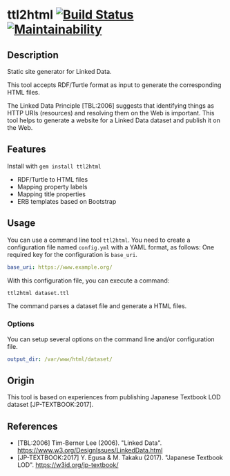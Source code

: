 # ttl2html  [![Build Status](https://travis-ci.com/masao/ttl2html.svg?branch=master)](https://travis-ci.com/masao/ttl2html) [![Maintainability](https://api.codeclimate.com/v1/badges/6897bef51f3280ae64e5/maintainability)](https://codeclimate.com/github/masao/ttl2html/maintainability)

## Description

Static site generator for Linked Data.

This tool accepts RDF/Turtle format as input to generate the corresponding HTML files.

The Linked Data Principle [TBL:2006] suggests that identifying things as HTTP URIs (resources) and resolving them on the Web is important. This tool helps to generate a website for a Linked Data dataset and publish it on the Web.

## Features

Install with `gem install ttl2html`

* RDF/Turtle to HTML files
* Mapping property labels
* Mapping title properties
* ERB templates based on Bootstrap

## Usage

You can use a command line tool ``ttl2html``.
You need to create a configuration file named ``config.yml`` with a YAML format, as follows:
One required key for the configuration is ``base_uri``.

```yaml
base_uri: https://www.example.org/
```

With this configuration file, you can execute a command:

```sh
ttl2html dataset.ttl
```

The command parses a dataset file and generate a HTML files.

### Options

You can setup several options on the command line and/or configuration file.

```yaml
output_dir: /var/www/html/dataset/
```

## Origin

This tool is based on experiences from publishing Japanese Textbook LOD dataset [JP-TEXTBOOK:2017].

## References

* [TBL:2006] Tim-Berner Lee (2006). "Linked Data". https://www.w3.org/DesignIssues/LinkedData.html
* [JP-TEXTBOOK:2017] Y. Egusa & M. Takaku (2017). "Japanese Textbook LOD". https://w3id.org/jp-textbook/
